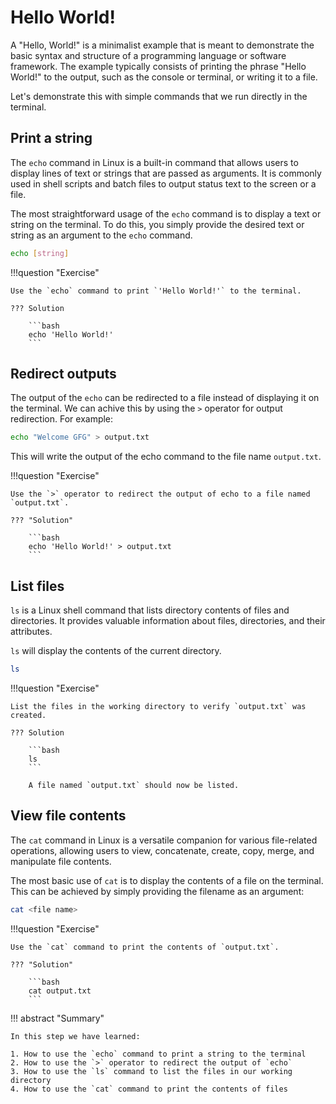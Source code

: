 # Hello World!

A "Hello, World!" is a minimalist example that is meant to demonstrate the basic syntax and structure of a programming language or software framework. The example typically consists of printing the phrase "Hello World!" to the output, such as the console or terminal, or writing it to a file.

Let's demonstrate this with simple commands that we run directly in the terminal.

## Print a string

The `echo` command in Linux is a built-in command that allows users to display lines of text or strings that are passed as arguments. It is commonly used in shell scripts and batch files to output status text to the screen or a file.

The most straightforward usage of the `echo` command is to display a text or string on the terminal. To do this, you simply provide the desired text or string as an argument to the `echo` command.

```bash
echo [string]
```

!!!question "Exercise"

    Use the `echo` command to print `'Hello World!'` to the terminal.

    ??? Solution

        ```bash
        echo 'Hello World!'
        ```

## Redirect outputs

The output of the `echo` can be redirected to a file instead of displaying it on the terminal. We can achive this by using the `>` operator for output redirection. For example:

```bash
echo "Welcome GFG" > output.txt
```

This will write the output of the echo command to the file name `output.txt`. 

!!!question "Exercise"

    Use the `>` operator to redirect the output of echo to a file named `output.txt`.

    ??? "Solution"

        ```bash
        echo 'Hello World!' > output.txt
        ```

## List files

`ls` is a Linux shell command that lists directory contents of files and directories.  It provides valuable information about files, directories, and their attributes. 

`ls` will display the contents of the current directory. 

```bash
ls
```

!!!question "Exercise"  

    List the files in the working directory to verify `output.txt` was created.

    ??? Solution

        ```bash
        ls
        ```

        A file named `output.txt` should now be listed.

## View file contents

The `cat` command in Linux is a versatile companion for various file-related operations, allowing users to view, concatenate, create, copy, merge, and manipulate file contents.

The most basic use of `cat` is to display the contents of a file on the terminal. This can be achieved by simply providing the filename as an argument:

```bash
cat <file name>
```

!!!question "Exercise"

    Use the `cat` command to print the contents of `output.txt`.

    ??? "Solution"

        ```bash
        cat output.txt
        ```

!!! abstract "Summary"

    In this step we have learned:  

    1. How to use the `echo` command to print a string to the terminal
    2. How to use the `>` operator to redirect the output of `echo`
    3. How to use the `ls` command to list the files in our working directory
    4. How to use the `cat` command to print the contents of files
